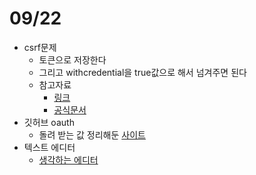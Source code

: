 # 09/22

- csrf문제
  - 토큰으로 저장한다
  - 그리고 withcredential을 true값으로 해서 넘겨주면 된다
  - 참고자료
    - [링크](https://yoongkang.com/blog/cookie-based-authentication-spa-django/)
    - [공식문서](https://docs.djangoproject.com/en/3.2/ref/csrf/#ajax)
- 깃허브 oauth
  - 돌려 받는 값 정리해둔 [사이트](https://devhyun.com/blog/post/15)
- 텍스트 에디터
  - [생각하는 에디터](https://ui.toast.com/weekly-pick/ko_20200318)